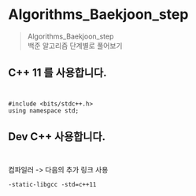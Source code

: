 # Algorithms_Baekjoon_step
> Algorithms_Baekjoon_step <br> 백준 알고리즘 단계별로 풀어보기

## C++ 11 를 사용합니다.<br><br>
```
#include <bits/stdc++.h>  
using namespace std;  
```

## Dev C++ 사용합니다.   <br><br>

컴파일러 -> 다음의 추가 링크 사용  <br>
```
-static-libgcc -std=c++11  
```
